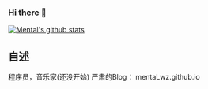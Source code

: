 ### Hi there 👋
[![Mental's github stats](https://github-readme-stats.vercel.app/api?username=mentaLwz)](https://github.com/mentaLwz/github-readme-stats)

## 自述   
程序员，音乐家(还没开始)
严肃的Blog： mentaLwz.github.io
<!--
**mentaLwz/mentaLwz** is a ✨ _special_ ✨ repository because its `README.md` (this file) appears on your GitHub profile.

Here are some ideas to get you started:

- 🔭 I’m currently working on ...
- 🌱 I’m currently learning ...
- 👯 I’m looking to collaborate on ...
- 🤔 I’m looking for help with ...
- 💬 Ask me about ...
- 📫 How to reach me: ...
- 😄 Pronouns: ...
- ⚡ Fun fact: ...
-->
